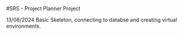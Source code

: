 #SRS - Project Planner Project

13/08/2024
Basic Skeleton, connecting to databse and creating virtual environments.

